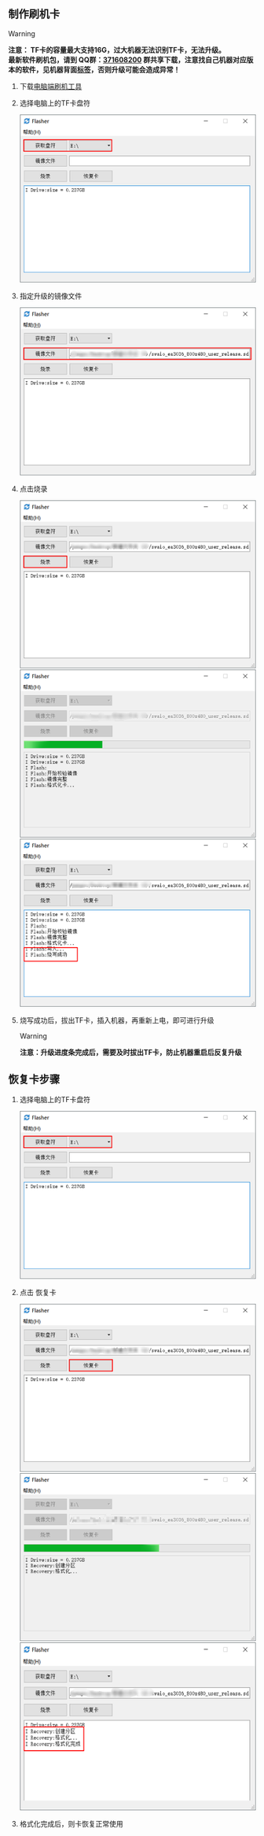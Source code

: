 
      
## 制作刷机卡
>[!Warning]
> **注意： TF卡的容量最大支持16G，过大机器无法识别TF卡，无法升级。<br/>最新软件刷机包，请到 QQ群：[371608200](//shang.qq.com/wpa/qunwpa?idkey=da6e12d1773a7e55295a0accd2a46ad51aece61657fe55a2f8277f4cd91dc56a) 群共享下载，注意找自己机器对应版本的软件，见机器背面[标签](board_tag_explain.md)，否则升级可能会造成异常！**


1. 下载[电脑端刷机工具](http://download.zkswe.com/tool/Flasher.zip)
2. 选择电脑上的TF卡盘符  

   ![](images/screenshot_1522837510660.png)

3. 指定升级的镜像文件  

    ![](images/screenshot_1522837707899.png)

4. 点击烧录
 
    ![](images/screenshot_1522837964362.png)
    ![](images/screenshot_1522837986861.png)
    ![](images/screenshot_1522837922983.png)

5. 烧写成功后，拔出TF卡，插入机器，再重新上电，即可进行升级  
   >[!Warning]
   > **注意：升级进度条完成后，需要及时拔出TF卡，防止机器重启后反复升级**



## 恢复卡步骤
1. 选择电脑上的TF卡盘符  

    ![](images/screenshot_1522837510660.png)

2. 点击 恢复卡  

    ![](images/screenshot_1522838300463.png)
    ![](images/screenshot_1522838238296.png)
    ![](images/screenshot_1522838379501.png)

3. 格式化完成后，则卡恢复正常使用

